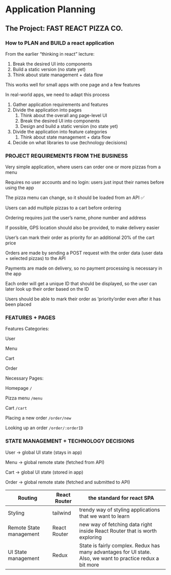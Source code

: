 # Application Planning

## The Project: FAST REACT PIZZA CO.

### How to PLAN and BUILD a react application

From the earlier “thinking in react” lecture:

1. Break the desired UI into components
2. Build a static version (no state yet)
3. Think about state management + data flow

This works well for small apps with one page and a few features

In real-world apps, we need to adapt this process

1. Gather application requirements and features
2. Divide the application into pages
    1. Think about the overall ang page-level UI
    2. Break the desired UI into components
    3. Design and build a static version (no state yet)
3. Divide the application into feature categories
    1. Think about state management + data flow
4. Decide on what libraries to use (technology decisions)

### PROJECT REQUIREMENTS FROM THE BUSINESS

Very simple application, where users can order one or more pizzas from a menu

Requires no user accounts and no login: users just input their names before using the app

The pizza menu can change, so it should be loaded from an API ✅

Users can add multiple pizzas to a cart before ordering

Ordering requires just the user’s name, phone number and address

If possible, GPS location should also be provided, to make delivery easier

User’s can mark their order as priority for an additional 20% of the cart price

Orders are made by sending a POST request with the order data (user data + selected pizzas) to the API

Payments are made on delivery, so no payment processing is necessary in the app

Each order will get a unique ID that should be displayed, so the user can later look up their order based on the ID

Users should be able to mark their order as ‘priority’order even after it has been placed

### FEATURES + PAGES

Features Categories:

User

Menu

Cart

Order

Necessary Pages:

Homepage `/`

Pizza menu `/menu`

Cart `/cart`

Placing a new order `/order/new`

Looking up an order `/order/:orderID`

### STATE MANAGEMENT + TECHNOLOGY DECISIONS

User → global UI state (stays in app)

Menu → global remote state (fetched from API)

Cart → global UI state (stored in app)

Order → global remote state (fetched and submitted to API)

| Routing | React Router | the standard for react SPA |
| --- | --- | --- |
| Styling | tailwind | trendy way of styling applications that we want to learn |
| Remote State management | React Router | new way of fetching data right inside React Router that is worth exploring |
| UI State management | Redux | State is fairly complex. Redux has many advantages for UI state. Also, we want to practice redux a bit more |
